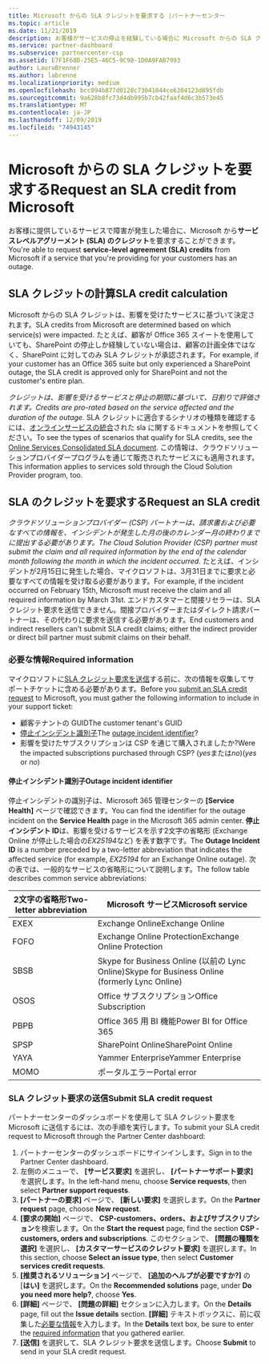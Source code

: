 ```yaml
---
title: Microsoft からの SLA クレジットを要求する |パートナーセンター
ms.topic: article
ms.date: 11/21/2019
description: お客様がサービスの停止を経験している場合に Microsoft からの SLA クレジットを要求するための利点、制限事項、および手順について説明します。
ms.service: partner-dashboard
ms.subservice: partnercenter-csp
ms.assetid: E7F1F68D-25E5-46C5-9C98-1D0A9FAB7993
author: LauraBrenner
ms.author: labrenne
ms.localizationpriority: medium
ms.openlocfilehash: bcc094b877d0128c73041044ce6304123d895fdb
ms.sourcegitcommit: 9a628b8fc73d4db995b7cb42faaf4d6c3b573e45
ms.translationtype: MT
ms.contentlocale: ja-JP
ms.lasthandoff: 12/09/2019
ms.locfileid: "74943145"
---
```

# <a name="request-an-sla-credit-from-microsoft"></a><span data-ttu-id="ca731-103">Microsoft からの SLA クレジットを要求する</span><span class="sxs-lookup"><span data-stu-id="ca731-103">Request an SLA credit from Microsoft</span></span> 

<span data-ttu-id="ca731-104">お客様に提供しているサービスで障害が発生した場合に、Microsoft から**サービスレベルアグリーメント (SLA) のクレジット**を要求することができます。</span><span class="sxs-lookup"><span data-stu-id="ca731-104">You're able to request **service-level agreement (SLA) credits** from Microsoft if a service that you're providing for your customers has an outage.</span></span>

## <a name="sla-credit-calculation"></a><span data-ttu-id="ca731-105">SLA クレジットの計算</span><span class="sxs-lookup"><span data-stu-id="ca731-105">SLA credit calculation</span></span>

<span data-ttu-id="ca731-106">Microsoft からの SLA クレジットは、影響を受けたサービスに基づいて決定されます。</span><span class="sxs-lookup"><span data-stu-id="ca731-106">SLA credits from Microsoft are determined based on which service(s) were impacted.</span></span> <span data-ttu-id="ca731-107">たとえば、顧客が Office 365 スイートを使用していても、SharePoint の停止しか経験していない場合は、顧客の計画全体ではなく、SharePoint に対してのみ SLA クレジットが承認されます。</span><span class="sxs-lookup"><span data-stu-id="ca731-107">For example, if your customer has an Office 365 suite but only experienced a SharePoint outage, the SLA credit is approved only for SharePoint and not the customer's entire plan.</span></span>

<span data-ttu-id="ca731-108">*クレジットは、影響を受けるサービスと停止の期間に基づいて、日割りで評価されます。*</span><span class="sxs-lookup"><span data-stu-id="ca731-108">*Credits are pro-rated based on the service affected and the duration of the outage.*</span></span> <span data-ttu-id="ca731-109">SLA クレジットに適合するシナリオの種類を確認するには、[オンラインサービスの統合](http://www.microsoftvolumelicensing.com/DocumentSearch.aspx?Mode=3&DocumentTypeId=37)された sla に関するドキュメントを参照してください。</span><span class="sxs-lookup"><span data-stu-id="ca731-109">To see the types of scenarios that qualify for SLA credits, see the [Online Services Consolidated SLA document](http://www.microsoftvolumelicensing.com/DocumentSearch.aspx?Mode=3&DocumentTypeId=37).</span></span> <span data-ttu-id="ca731-110">この情報は、クラウドソリューションプロバイダープログラムを通じて販売されたサービスにも適用されます。</span><span class="sxs-lookup"><span data-stu-id="ca731-110">This information applies to services sold through the Cloud Solution Provider program, too.</span></span>

## <a name="request-an-sla-credit"></a><span data-ttu-id="ca731-111">SLA のクレジットを要求する</span><span class="sxs-lookup"><span data-stu-id="ca731-111">Request an SLA credit</span></span>

<span data-ttu-id="ca731-112">*クラウドソリューションプロバイダー (CSP) パートナーは、請求書および必要なすべての情報を、インシデントが発生した月の後のカレンダー月の終わりまでに提出する必要があります。*</span><span class="sxs-lookup"><span data-stu-id="ca731-112">*The Cloud Solution Provider (CSP) partner must submit the claim and all required information by the end of the calendar month following the month in which the incident occurred.*</span></span> <span data-ttu-id="ca731-113">たとえば、インシデントが2月15日に発生した場合、マイクロソフトは、3月31日までに要求と必要なすべての情報を受け取る必要があります。</span><span class="sxs-lookup"><span data-stu-id="ca731-113">For example, if the incident occurred on February 15th, Microsoft must receive the claim and all required information by March 31st.</span></span> <span data-ttu-id="ca731-114">エンドカスタマーと間接リセラーは、SLA クレジット要求を送信できません。間接プロバイダーまたはダイレクト請求パートナーは、その代わりに要求を送信する必要があります。</span><span class="sxs-lookup"><span data-stu-id="ca731-114">End customers and indirect resellers can't submit SLA credit claims; either the indirect provider or direct bill partner must submit claims on their behalf.</span></span>

### <a name="required-information"></a><span data-ttu-id="ca731-115">必要な情報</span><span class="sxs-lookup"><span data-stu-id="ca731-115">Required information</span></span>

<span data-ttu-id="ca731-116">マイクロソフトに[SLA クレジット要求を送信](#submit-sla-credit-request)する前に、次の情報を収集してサポートチケットに含める必要があります。</span><span class="sxs-lookup"><span data-stu-id="ca731-116">Before you [submit an SLA credit request](#submit-sla-credit-request) to Microsoft, you must gather the following information to include in your support ticket:</span></span>

- <span data-ttu-id="ca731-117">顧客テナントの GUID</span><span class="sxs-lookup"><span data-stu-id="ca731-117">The customer tenant's GUID</span></span>
- <span data-ttu-id="ca731-118">[停止インシデント識別子](#outage-incident-identifier)</span><span class="sxs-lookup"><span data-stu-id="ca731-118">The [outage incident identifier](#outage-incident-identifier)?</span></span>
- <span data-ttu-id="ca731-119">影響を受けたサブスクリプションは CSP を通じて購入されましたか?</span><span class="sxs-lookup"><span data-stu-id="ca731-119">Were the impacted subscriptions purchased through CSP?</span></span> <span data-ttu-id="ca731-120">(*yes*または*no*)</span><span class="sxs-lookup"><span data-stu-id="ca731-120">(*yes* or *no*)</span></span>

#### <a name="outage-incident-identifier"></a><span data-ttu-id="ca731-121">停止インシデント識別子</span><span class="sxs-lookup"><span data-stu-id="ca731-121">Outage incident identifier</span></span>

<span data-ttu-id="ca731-122">停止インシデントの識別子は、Microsoft 365 管理センターの **[Service Health]** ページで確認できます。</span><span class="sxs-lookup"><span data-stu-id="ca731-122">You can find the identifier for the outage incident on the **Service Health** page in the Microsoft 365 admin center.</span></span> <span data-ttu-id="ca731-123">**停止インシデント ID**は、影響を受けるサービスを示す2文字の省略形 (Exchange Online が停止した場合の*EX25194*など) を表す数字です。</span><span class="sxs-lookup"><span data-stu-id="ca731-123">The **Outage Incident ID** is a number preceded by a two-letter abbreviation that indicates the affected service (for example, *EX25194* for an Exchange Online outage).</span></span> <span data-ttu-id="ca731-124">次の表では、一般的なサービスの省略形について説明します。</span><span class="sxs-lookup"><span data-stu-id="ca731-124">The follow table describes common service abbreviations:</span></span>

| <span data-ttu-id="ca731-125">2文字の省略形</span><span class="sxs-lookup"><span data-stu-id="ca731-125">Two-letter abbreviation</span></span> | <span data-ttu-id="ca731-126">Microsoft サービス</span><span class="sxs-lookup"><span data-stu-id="ca731-126">Microsoft service</span></span> |
| ----------------------- | ----------------- |
| <span data-ttu-id="ca731-127">EX</span><span class="sxs-lookup"><span data-stu-id="ca731-127">EX</span></span> | <span data-ttu-id="ca731-128">Exchange Online</span><span class="sxs-lookup"><span data-stu-id="ca731-128">Exchange Online</span></span> |
| <span data-ttu-id="ca731-129">FO</span><span class="sxs-lookup"><span data-stu-id="ca731-129">FO</span></span> | <span data-ttu-id="ca731-130">Exchange Online Protection</span><span class="sxs-lookup"><span data-stu-id="ca731-130">Exchange Online Protection</span></span> |
| <span data-ttu-id="ca731-131">SB</span><span class="sxs-lookup"><span data-stu-id="ca731-131">SB</span></span> | <span data-ttu-id="ca731-132">Skype for Business Online (以前の Lync Online)</span><span class="sxs-lookup"><span data-stu-id="ca731-132">Skype for Business Online (formerly Lync Online)</span></span> |
| <span data-ttu-id="ca731-133">OS</span><span class="sxs-lookup"><span data-stu-id="ca731-133">OS</span></span> | <span data-ttu-id="ca731-134">Office サブスクリプション</span><span class="sxs-lookup"><span data-stu-id="ca731-134">Office Subscription</span></span> |
| <span data-ttu-id="ca731-135">PB</span><span class="sxs-lookup"><span data-stu-id="ca731-135">PB</span></span> | <span data-ttu-id="ca731-136">Office 365 用 BI 機能</span><span class="sxs-lookup"><span data-stu-id="ca731-136">Power BI for Office 365</span></span> |
| <span data-ttu-id="ca731-137">SP</span><span class="sxs-lookup"><span data-stu-id="ca731-137">SP</span></span> | <span data-ttu-id="ca731-138">SharePoint Online</span><span class="sxs-lookup"><span data-stu-id="ca731-138">SharePoint Online</span></span> |
| <span data-ttu-id="ca731-139">YA</span><span class="sxs-lookup"><span data-stu-id="ca731-139">YA</span></span> | <span data-ttu-id="ca731-140">Yammer Enterprise</span><span class="sxs-lookup"><span data-stu-id="ca731-140">Yammer Enterprise</span></span> |
| <span data-ttu-id="ca731-141">MO</span><span class="sxs-lookup"><span data-stu-id="ca731-141">MO</span></span> | <span data-ttu-id="ca731-142">ポータルエラー</span><span class="sxs-lookup"><span data-stu-id="ca731-142">Portal error</span></span> |

### <a name="submit-sla-credit-request"></a><span data-ttu-id="ca731-143">SLA クレジット要求の送信</span><span class="sxs-lookup"><span data-stu-id="ca731-143">Submit SLA credit request</span></span>

<span data-ttu-id="ca731-144">パートナーセンターのダッシュボードを使用して SLA クレジット要求を Microsoft に送信するには、次の手順を実行します。</span><span class="sxs-lookup"><span data-stu-id="ca731-144">To submit your SLA credit request to Microsoft through the Partner Center dashboard:</span></span>

1. <span data-ttu-id="ca731-145">パートナーセンターのダッシュボードにサインインします。</span><span class="sxs-lookup"><span data-stu-id="ca731-145">Sign in to the Partner Center dashboard.</span></span>
2. <span data-ttu-id="ca731-146">左側のメニューで、 **[サービス要求]** を選択し、 **[パートナーサポート要求]** を選択します。</span><span class="sxs-lookup"><span data-stu-id="ca731-146">In the left-hand menu, choose **Service requests**, then select **Partner support requests**.</span></span>
3. <span data-ttu-id="ca731-147">**[パートナーの要求]** ページで、 **[新しい要求]** を選択します。</span><span class="sxs-lookup"><span data-stu-id="ca731-147">On the **Partner request** page, choose **New request**.</span></span>
4. <span data-ttu-id="ca731-148">**[要求の開始]** ページで、 **CSP-customers、orders、およびサブスクリプション**を検索します。</span><span class="sxs-lookup"><span data-stu-id="ca731-148">On the **Start the request** page, find the section **CSP - customers, orders and subscriptions**.</span></span> <span data-ttu-id="ca731-149">このセクションで、 **[問題の種類を選択]** を選択し、 **[カスタマーサービスのクレジット要求]** を選択します。</span><span class="sxs-lookup"><span data-stu-id="ca731-149">In this section, choose **Select an issue type**, then select **Customer services credit requests**.</span></span>
5. <span data-ttu-id="ca731-150">**[推奨されるソリューション]** ページで、 **[追加のヘルプが必要ですか?]** の [**はい]** を選択します。</span><span class="sxs-lookup"><span data-stu-id="ca731-150">On the **Recommended solutions** page, under **Do you need more help?**, choose **Yes**.</span></span>
6. <span data-ttu-id="ca731-151">**[詳細]** ページで、 **[問題の詳細]** セクションに入力します。</span><span class="sxs-lookup"><span data-stu-id="ca731-151">On the **Details** page, fill out the **Issue details** section.</span></span> <span data-ttu-id="ca731-152">**[詳細]** テキストボックスに、前に収集した[必要な情報](#required-information)を入力します。</span><span class="sxs-lookup"><span data-stu-id="ca731-152">In the **Details** text box, be sure to enter the [required information](#required-information) that you gathered earlier.</span></span>
7. <span data-ttu-id="ca731-153">**[送信]** を選択して、SLA クレジット要求を送信します。</span><span class="sxs-lookup"><span data-stu-id="ca731-153">Choose **Submit** to send in your SLA credit request.</span></span>
